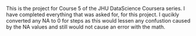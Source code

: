 This is the project for Course 5 of the JHU DataScience Coursera series.  I have completed everything that was asked for, for this project.  I qucikly converted any NA
to 0 for steps as this would lessen any confustion caused by the NA values and still would not cause an error with the math.


